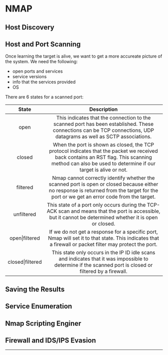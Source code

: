 # NMAP

## Host Discovery

## Host and Port Scanning

Once learning the target is alive, we want to get a  more accureate picture of the system. We need the following:

* open ports and services
* service versions
* info that the services provided
* OS

There are 6 states for a scanned port:

|State |	Description|
|:-:|:-:|
|open |	This indicates that the connection to the scanned port has been established. These connections can be TCP connections, UDP datagrams as well as SCTP associations.|
|closed| 	When the port is shown as closed, the TCP protocol indicates that the packet we received back contains an RST flag. This scanning method can also be used to determine if our target is alive or not.|
|filtered | Nmap cannot correctly identify whether the scanned port is open or closed because either no response is returned from the target for the port or we get an error code from the target.|
|unfiltered |	This state of a port only occurs during the TCP-ACK scan and means that the port is accessible, but it cannot be determined whether it is open or closed.|
|open\|filtered 	|If we do not get a response for a specific port, Nmap will set it to that state. This indicates that a firewall or packet filter may protect the port.|
|closed\|filtered |	This state only occurs in the IP ID idle scans and indicates that it was impossible to determine if the scanned port is closed or filtered by a firewall.|

## Saving the Results

## Service Enumeration

## Nmap Scripting Enginer

## Firewall and IDS/IPS Evasion



---